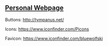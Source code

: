 ## [Personal Webpage](http://annekao.me)

Buttons: http://tympanus.net/

Icons: https://www.iconfinder.com/Picons

Favicon: https://www.iconfinder.com/bluewolfski
